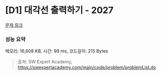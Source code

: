 # [D1] 대각선 출력하기 - 2027 

[문제 링크](https://swexpertacademy.com/main/code/problem/problemDetail.do?contestProbId=AV5QFuZ6As0DFAUq) 

### 성능 요약

메모리: 16,608 KB, 시간: 99 ms, 코드길이: 215 Bytes



> 출처: SW Expert Academy, https://swexpertacademy.com/main/code/problem/problemList.do